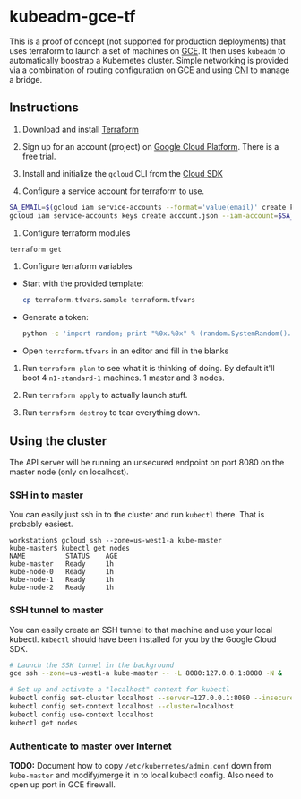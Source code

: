 # kubeadm-gce-tf

This is a proof of concept (not supported for production deployments) that uses terraform to launch a set of machines on [GCE](https://cloud.google.com/compute/).  It then uses `kubeadm` to automatically boostrap a Kubernetes cluster.  Simple networking is provided via a combination of routing configuration on GCE and using [CNI](https://github.com/containernetworking/cni) to manage a bridge.

## Instructions

1. Download and install [Terraform](https://www.terraform.io/intro/getting-started/install.html)

1. Sign up for an account (project) on [Google Cloud Platform](https://cloud.google.com/free-trial/).  There is a free trial.

1. Install and initialize the `gcloud` CLI from the [Cloud SDK](https://cloud.google.com/sdk/)

1. Configure a service account for terraform to use.

  ```bash
  SA_EMAIL=$(gcloud iam service-accounts --format='value(email)' create k8s-terraform)
  gcloud iam service-accounts keys create account.json --iam-account=$SA_EMAIL
  ```

1. Configure terraform modules

  ```bash
  terraform get
  ```

1. Configure terraform variables
  * Start with the provided template:

    ```bash
    cp terraform.tfvars.sample terraform.tfvars
    ```
  * Generate a token:

    ```bash
    python -c 'import random; print "%0x.%0x" % (random.SystemRandom().getrandbits(3*8), random.SystemRandom().getrandbits(8*8))'
    ```
  * Open `terraform.tfvars` in an editor and fill in the blanks

1. Run `terraform plan` to see what it is thinking of doing. By default it'll boot 4 `n1-standard-1` machines.  1 master and 3 nodes.

1. Run `terraform apply` to actually launch stuff.

1. Run `terraform destroy` to tear everything down.

## Using the cluster

The API server will be running an unsecured endpoint on port 8080 on the master node (only on localhost).

### SSH in to master

You can easily just ssh in to the cluster and run `kubectl` there.  That is probably easiest.

```
workstation$ gcloud ssh --zone=us-west1-a kube-master
kube-master$ kubectl get nodes
NAME          STATUS    AGE
kube-master   Ready     1h
kube-node-0   Ready     1h
kube-node-1   Ready     1h
kube-node-2   Ready     1h
```

### SSH tunnel to master

You can easily create an SSH tunnel to that machine and use your local kubectl.  `kubectl` should have been installed for you by the Google Cloud SDK.

```bash
# Launch the SSH tunnel in the background
gce ssh --zone=us-west1-a kube-master -- -L 8080:127.0.0.1:8080 -N &

# Set up and activate a "localhost" context for kubectl
kubectl config set-cluster localhost --server=127.0.0.1:8080 --insecure-skip-tls-verify
kubectl config set-context localhost --cluster=localhost
kubectl config use-context localhost
kubectl get nodes
```

### Authenticate to master over Internet

**TODO:** Document how to copy `/etc/kubernetes/admin.conf` down from `kube-master` and modify/merge it in to local kubectl config.  Also need to open up port in GCE firewall.
